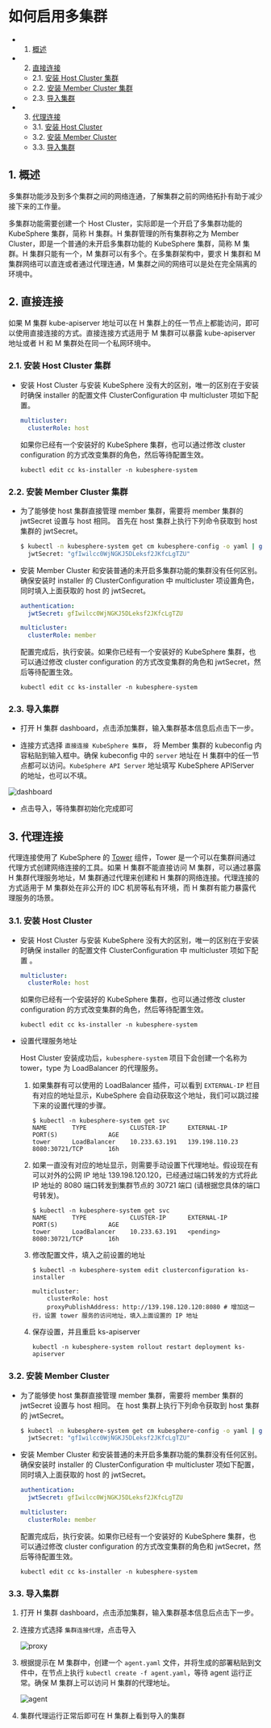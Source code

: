 # 如何启用多集群

<!-- vscode-markdown-toc -->
* 1. [概述](#Intro)
* 2. [直接连接](#direct)
  * 2.1. [安装 Host Cluster 集群](#HostCluster)
  * 2.2. [安装 Member Cluster 集群](#MemberCluster)
  * 2.3. [导入集群](#AddCluster)
* 3. [代理连接](#agent)
  * 3.1. [安装 Host Cluster](#HostCluster-Agent)
  * 3.2. [安装 Member Cluster](#MemberCluster-Agent)
  * 3.3. [导入集群](#AddCluster-Agent)

<!-- vscode-markdown-toc-config
	numbering=true
	autoSave=true
	/vscode-markdown-toc-config -->
<!-- /vscode-markdown-toc -->

## 1. <a name='Intro'></a>概述

多集群功能涉及到多个集群之间的网络连通，了解集群之前的网络拓扑有助于减少接下来的工作量。

多集群功能需要创建一个 Host Cluster，实际即是一个开启了多集群功能的 KubeSphere 集群，简称 H 集群。H 集群管理的所有集群称之为 Member Cluster，即是一个普通的未开启多集群功能的 KubeSphere 集群，简称 M 集群。H 集群只能有一个，M 集群可以有多个。在多集群架构中，要求 H 集群和 M 集群网络可以直连或者通过代理连通，M 集群之间的网络可以是处在完全隔离的环境中。

## 2. <a name='direct'></a>直接连接

如果 M 集群 kube-apiserver 地址可以在 H 集群上的任一节点上都能访问，即可以使用直接连接的方式。直接连接方式适用于 M 集群可以暴露 kube-apiserver 地址或者 H 和 M 集群处在同一个私网环境中。

### 2.1. <a name='HostCluster'></a>安装 Host Cluster 集群

* 安装 Host Cluster 与安装 KubeSphere 没有大的区别，唯一的区别在于安装时确保 installer 的配置文件 ClusterConfiguration 中 multicluster 项如下配置。

    ```yaml
    multicluster:
      clusterRole: host
    ```

  如果你已经有一个安装好的 KubeSphere 集群，也可以通过修改 cluster configuration 的方式改变集群的角色，然后等待配置生效。

    ```shell
    kubectl edit cc ks-installer -n kubesphere-system
    ```

### 2.2. <a name='MemberCluster'></a>安装 Member Cluster 集群

* 为了能够使 host 集群直接管理 member 集群，需要将 member 集群的 jwtSecret 设置与 host 相同。 首先在 host 集群上执行下列命令获取到 host 集群的 jwtSecret。

    ```bash
    $ kubectl -n kubesphere-system get cm kubesphere-config -o yaml | grep -v "apiVersion" | grep jwtSecret
      jwtSecret: "gfIwilcc0WjNGKJ5DLeksf2JKfcLgTZU"
    ```

* 安装 Member Cluster 和安装普通的未开启多集群功能的集群没有任何区别。确保安装时 installer 的 ClusterConfiguration 中 multicluster 项设置角色，同时填入上面获取的 host 的 jwtSecret。

    ```yaml
    authentication:
      jwtSecret: gfIwilcc0WjNGKJ5DLeksf2JKfcLgTZU

    multicluster:
      clusterRole: member
    ```

  配置完成后，执行安装。如果你已经有一个安装好的 KubeSphere 集群，也可以通过修改 cluster configuration 的方式改变集群的角色和 jwtSecret，然后等待配置生效。

    ```shell
    kubectl edit cc ks-installer -n kubesphere-system
    ```

### 2.3. <a name='AddCluster'></a>导入集群

* 打开 H 集群 dashboard，点击添加集群，输入集群基本信息后点击下一步。

* 连接方式选择 `直接连接 KubeSphere 集群`， 将 Member 集群的 kubeconfig 内容粘贴到输入框中。确保 kubeconfig 中的 `server` 地址在 H 集群中的任一节点都可以访问。`KubeSphere API Server` 地址填写 KubeSphere APIServer 的地址，也可以不填。

![dashboard](./direct_import.png)

* 点击导入，等待集群初始化完成即可

## 3. <a name='agent'></a>代理连接

代理连接使用了 KubeSphere 的 [Tower](https://github.com/kubesphere/tower) 组件，Tower 是一个可以在集群间通过代理方式创建网络连接的工具。如果 H 集群不能直接访问 M 集群，可以通过暴露 H 集群代理服务地址，M 集群通过代理来创建和 H 集群的网络连接。代理连接的方式适用于 M 集群处在非公开的 IDC 机房等私有环境，而 H 集群有能力暴露代理服务的场景。

### 3.1. <a name='HostCluster-Agent'></a>安装 Host Cluster

* 安装 Host Cluster 与安装 KubeSphere 没有大的区别，唯一的区别在于安装时确保 installer 的配置文件 ClusterConfiguration 中 multicluster 项如下配置 。

    ```yaml
    multicluster:
      clusterRole: host
    ```

  如果你已经有一个安装好的 KubeSphere 集群，也可以通过修改 cluster configuration 的方式改变集群的角色，然后等待配置生效。

    ```shell
    kubectl edit cc ks-installer -n kubesphere-system
    ```

* 设置代理服务地址

  Host Cluster 安装成功后，`kubesphere-system` 项目下会创建一个名称为 tower，type 为 LoadBalancer 的代理服务。

  1. 如果集群有可以使用的 LoadBalancer 插件，可以看到 `EXTERNAL-IP` 栏目有对应的地址显示，KubeSphere 会自动获取这个地址，我们可以跳过接下来的设置代理的步骤。

        ```shell
        $ kubectl -n kubesphere-system get svc
        NAME       TYPE            CLUSTER-IP      EXTERNAL-IP     PORT(S)              AGE
        tower      LoadBalancer    10.233.63.191   139.198.110.23  8080:30721/TCP       16h
        ```

  2. 如果一直没有对应的地址显示，则需要手动设置下代理地址。假设现在有可以对外的公网 IP 地址 139.198.120.120，已经通过端口转发的方式将此 IP 地址的 8080 端口转发到集群节点的 30721 端口 (请根据您具体的端口号转发)。

        ```shell
        $ kubectl -n kubesphere-system get svc
        NAME       TYPE            CLUSTER-IP      EXTERNAL-IP     PORT(S)              AGE
        tower      LoadBalancer    10.233.63.191   <pending>  8080:30721/TCP       16h
        ```

  3. 修改配置文件，填入之前设置的地址

        ```shell
        $ kubectl -n kubesphere-system edit clusterconfiguration ks-installer

        multicluster:
            clusterRole: host
            proxyPublishAddress: http://139.198.120.120:8080 # 增加这一行，设置 tower 服务的访问地址，填入上面设置的 IP 地址
        ```

  4. 保存设置，并且重启 ks-apiserver

        ```shell
        kubectl -n kubesphere-system rollout restart deployment ks-apiserver
        ```

### 3.2. <a name='MemberCluster-Agent'></a>安装 Member Cluster

* 为了能够使 host 集群直接管理 member 集群，需要将 member 集群的 jwtSecret 设置与 host 相同。 在 host 集群上执行下列命令获取到 host 集群的 jwtSecret。
  
    ```bash
    $ kubectl -n kubesphere-system get cm kubesphere-config -o yaml | grep -v "apiVersion" | grep jwtSecret
      jwtSecret: "gfIwilcc0WjNGKJ5DLeksf2JKfcLgTZU"
    ```

* 安装 Member Cluster 和安装普通的未开启多集群功能的集群没有任何区别。确保安装时 installer 的 ClusterConfiguration 中 multicluster 项如下配置，同时填入上面获取的 host 的 jwtSecret。

    ```yaml
    authentication:
      jwtSecret: gfIwilcc0WjNGKJ5DLeksf2JKfcLgTZU

    multicluster:
      clusterRole: member
    ```

  配置完成后，执行安装。如果你已经有一个安装好的 KubeSphere 集群，也可以通过修改 cluster configuration 的方式改变集群的角色和 jwtSecret，然后等待配置生效。

    ```shell
    kubectl edit cc ks-installer -n kubesphere-system
    ```

### 3.3. <a name='AddCluster-Agent'></a>导入集群

1. 打开 H 集群 dashboard，点击添加集群，输入集群基本信息后点击下一步。

2. 连接方式选择 `集群连接代理`，点击导入

   ![proxy](./proxy.png)

3. 根据提示在 M 集群中，创建一个 `agent.yaml` 文件，并将生成的部署粘贴到文件中，在节点上执行 `kubectl create -f agent.yaml`，等待 agent 运行正常。确保 M 集群上可以访问 H 集群的代理地址。

   ![agent](./agent.png)

4. 集群代理运行正常后即可在 H 集群上看到导入的集群
